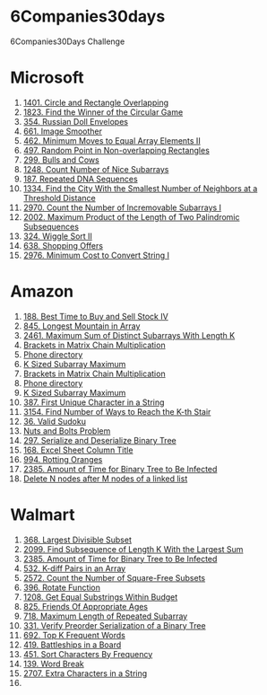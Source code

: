 # 6Companies30days
 6Companies30Days Challenge

# Microsoft
1) [1401. Circle and Rectangle Overlapping](https://leetcode.com/problems/circle-and-rectangle-overlapping)
2) [1823. Find the Winner of the Circular Game](https://leetcode.com/problems/find-the-winner-of-the-circular-game)
3) [354. Russian Doll Envelopes](https://leetcode.com/problems/russian-doll-envelopes)
4) [661. Image Smoother](https://leetcode.com/problems/image-smoother)
5) [462. Minimum Moves to Equal Array Elements II](https://leetcode.com/problems/minimum-moves-to-equal-array-elements-ii)
6) [497. Random Point in Non-overlapping Rectangles](https://leetcode.com/problems/random-point-in-non-overlapping-rectangles)
7) [299. Bulls and Cows](https://leetcode.com/problems/bulls-and-cows)
8) [1248. Count Number of Nice Subarrays](https://leetcode.com/problems/count-number-of-nice-subarrays)
9) [187. Repeated DNA Sequences](https://leetcode.com/problems/repeated-dna-sequences)
10) [1334. Find the City With the Smallest Number of Neighbors at a Threshold Distance](https://leetcode.com/problems/find-the-city-with-the-smallest-number-of-neighbors-at-a-threshold-distance)
11) [2970. Count the Number of Incremovable Subarrays I](https://leetcode.com/problems/count-the-number-of-incremovable-subarrays-i)
12) [2002. Maximum Product of the Length of Two Palindromic Subsequences](https://leetcode.com/problems/maximum-product-of-the-length-of-two-palindromic-subsequences)
13) [324. Wiggle Sort II](https://leetcode.com/problems/wiggle-sort-ii)
14) [638. Shopping Offers](https://leetcode.com/problems/shopping-offers)
15) [2976. Minimum Cost to Convert String I](https://leetcode.com/problems/minimum-cost-to-convert-string-i)

# Amazon
1) [188. Best Time to Buy and Sell Stock IV](https://leetcode.com/problems/best-time-to-buy-and-sell-stock-iv)
2) [845. Longest Mountain in Array](https://leetcode.com/problems/longest-mountain-in-array)
3) [2461. Maximum Sum of Distinct Subarrays With Length K](https://leetcode.com/problems/maximum-sum-of-distinct-subarrays-with-length-k)
4) [Brackets in Matrix Chain Multiplication](https://www.geeksforgeeks.org/problems/brackets-in-matrix-chain-multiplication1024/1)
5) [Phone directory](https://www.geeksforgeeks.org/problems/phone-directory4628/1)
6) [K Sized Subarray Maximum](https://www.geeksforgeeks.org/problems/maximum-of-all-subarrays-of-size-k3101/1)
7) [Brackets in Matrix Chain Multiplication](https://www.geeksforgeeks.org/problems/brackets-in-matrix-chain-multiplication1024/1)
8) [Phone directory](https://www.geeksforgeeks.org/problems/phone-directory4628/1)
9) [K Sized Subarray Maximum](https://www.geeksforgeeks.org/problems/maximum-of-all-subarrays-of-size-k3101/1)
10) [387. First Unique Character in a String](https://leetcode.com/problems/first-unique-character-in-a-string)
11) [3154. Find Number of Ways to Reach the K-th Stair](https://leetcode.com/problems/find-number-of-ways-to-reach-the-k-th-stair)
12) [36. Valid Sudoku](https://leetcode.com/problems/valid-sudoku)
13) [Nuts and Bolts Problem](https://www.geeksforgeeks.org/problems/nuts-and-bolts-problem0431/1)
14) [297. Serialize and Deserialize Binary Tree](https://leetcode.com/problems/serialize-and-deserialize-binary-tree)
15) [168. Excel Sheet Column Title](https://leetcode.com/problems/excel-sheet-column-title)
16) [994. Rotting Oranges](https://leetcode.com/problems/rotting-oranges)
17) [2385. Amount of Time for Binary Tree to Be Infected](https://leetcode.com/problems/amount-of-time-for-binary-tree-to-be-infected)
18) [Delete N nodes after M nodes of a linked list](https://www.geeksforgeeks.org/problems/delete-n-nodes-after-m-nodes-of-a-linked-list/1)

# Walmart

1) [368. Largest Divisible Subset](https://leetcode.com/problems/largest-divisible-subset)
2) [2099. Find Subsequence of Length K With the Largest Sum](https://leetcode.com/problems/find-subsequence-of-length-k-with-the-largest-sum)
3) [2385. Amount of Time for Binary Tree to Be Infected](https://leetcode.com/problems/amount-of-time-for-binary-tree-to-be-infected?envType=daily-question&envId=2024-01-10)
4) [532. K-diff Pairs in an Array](https://leetcode.com/problems/k-diff-pairs-in-an-array)
5) [2572. Count the Number of Square-Free Subsets](https://leetcode.com/problems/count-the-number-of-square-free-subsets)
6) [396. Rotate Function](https://leetcode.com/problems/rotate-function)
7) [1208. Get Equal Substrings Within Budget](https://leetcode.com/problems/get-equal-substrings-within-budget)
8) [825. Friends Of Appropriate Ages](https://leetcode.com/problems/friends-of-appropriate-ages)
9) [718. Maximum Length of Repeated Subarray](https://leetcode.com/problems/maximum-length-of-repeated-subarray)
10) [331. Verify Preorder Serialization of a Binary Tree](https://leetcode.com/problems/verify-preorder-serialization-of-a-binary-tree)
11) [692. Top K Frequent Words](https://leetcode.com/problems/top-k-frequent-words)
12) [419. Battleships in a Board](https://leetcode.com/problems/battleships-in-a-board)
13) [451. Sort Characters By Frequency](https://leetcode.com/problems/sort-characters-by-frequency)
14) [139. Word Break](https://leetcode.com/problems/word-break)
15) [2707. Extra Characters in a String](https://leetcode.com/problems/extra-characters-in-a-string)
16) 
